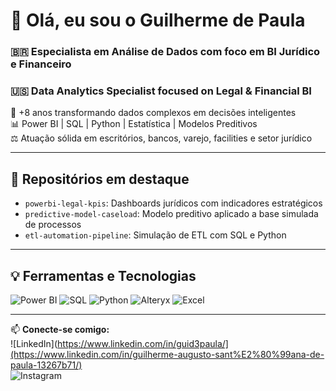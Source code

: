 # 👋 Olá, eu sou o Guilherme de Paula  
### 🇧🇷 Especialista em Análise de Dados com foco em BI Jurídico e Financeiro  
### 🇺🇸 Data Analytics Specialist focused on Legal & Financial BI

💼 +8 anos transformando dados complexos em decisões inteligentes  
📊 Power BI | SQL | Python | Estatística | Modelos Preditivos  
⚖️ Atuação sólida em escritórios, bancos, varejo, facilities e setor jurídico

---

## 🚀 Repositórios em destaque

- `powerbi-legal-kpis`: Dashboards jurídicos com indicadores estratégicos
- `predictive-model-caseload`: Modelo preditivo aplicado a base simulada de processos
- `etl-automation-pipeline`: Simulação de ETL com SQL e Python

---

## 💡 Ferramentas e Tecnologias

![Power BI](https://img.shields.io/badge/Power%20BI-F2C811?style=flat&logo=powerbi)
![SQL](https://img.shields.io/badge/SQL-336791?style=flat&logo=postgresql&logoColor=white)
![Python](https://img.shields.io/badge/Python-3776AB?style=flat&logo=python&logoColor=white)
![Alteryx](https://img.shields.io/badge/Alteryx-0077c8?style=flat)
![Excel](https://img.shields.io/badge/Excel-217346?style=flat&logo=microsoft-excel&logoColor=white)

---

📫 **Conecte-se comigo:**  
![LinkedIn](https://www.linkedin.com/in/guid3paula/](https://www.linkedin.com/in/guilherme-augusto-sant%E2%80%99ana-de-paula-13267b71/)  
![Instagram](https://www.instagram.com/guid3paula) 
